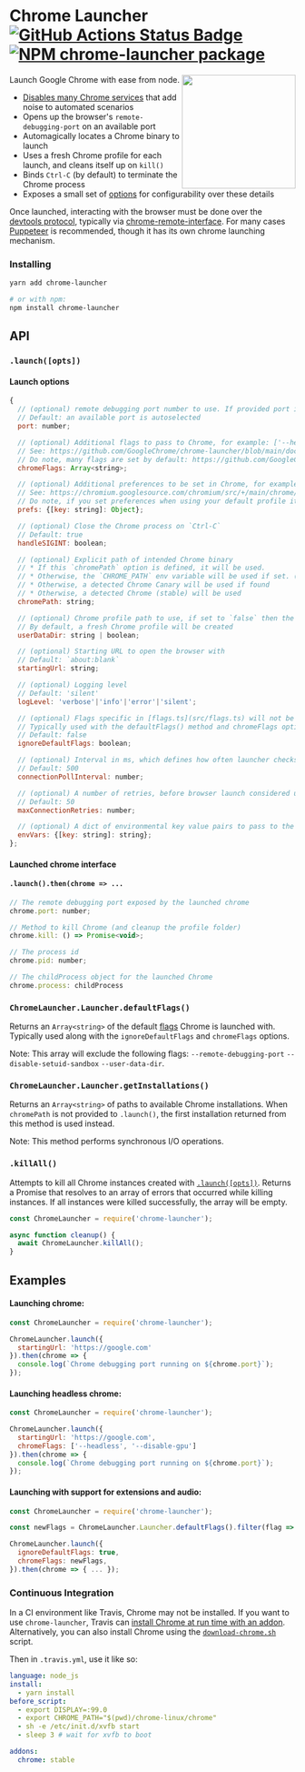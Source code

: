 # Chrome Launcher [![GitHub Actions Status Badge](https://github.com/GoogleChrome/chrome-launcher/workflows/🛠/badge.svg)](https://github.com/GoogleChrome/chrome-launcher/actions) [![NPM chrome-launcher package](https://img.shields.io/npm/v/chrome-launcher.svg)](https://npmjs.org/package/chrome-launcher)

<img src="https://user-images.githubusercontent.com/39191/29847271-a7ba82f8-8ccf-11e7-8d54-eb88fdf0b6d0.png" align=right height=200>

Launch Google Chrome with ease from node.

* [Disables many Chrome services](https://github.com/GoogleChrome/chrome-launcher/blob/main/src/flags.ts) that add noise to automated scenarios
* Opens up the browser's `remote-debugging-port` on an available port
* Automagically locates a Chrome binary to launch
* Uses a fresh Chrome profile for each launch, and cleans itself up on `kill()`
* Binds `Ctrl-C` (by default) to terminate the Chrome process
* Exposes a small set of [options](#api) for configurability over these details

Once launched, interacting with the browser must be done over the [devtools protocol](https://chromedevtools.github.io/devtools-protocol/), typically via [chrome-remote-interface](https://github.com/cyrus-and/chrome-remote-interface/). For many cases [Puppeteer](https://github.com/GoogleChrome/puppeteer) is recommended, though it has its own chrome launching mechanism.

### Installing

```sh
yarn add chrome-launcher

# or with npm:
npm install chrome-launcher
```


## API

### `.launch([opts])`

#### Launch options

```js
{
  // (optional) remote debugging port number to use. If provided port is already busy, launch() will reject
  // Default: an available port is autoselected
  port: number;

  // (optional) Additional flags to pass to Chrome, for example: ['--headless', '--disable-gpu']
  // See: https://github.com/GoogleChrome/chrome-launcher/blob/main/docs/chrome-flags-for-tools.md
  // Do note, many flags are set by default: https://github.com/GoogleChrome/chrome-launcher/blob/main/src/flags.ts
  chromeFlags: Array<string>;

  // (optional) Additional preferences to be set in Chrome, for example: {'download.default_directory': __dirname}
  // See: https://chromium.googlesource.com/chromium/src/+/main/chrome/common/pref_names.cc
  // Do note, if you set preferences when using your default profile it will overwrite these
  prefs: {[key: string]: Object};

  // (optional) Close the Chrome process on `Ctrl-C`
  // Default: true
  handleSIGINT: boolean;

  // (optional) Explicit path of intended Chrome binary
  // * If this `chromePath` option is defined, it will be used.
  // * Otherwise, the `CHROME_PATH` env variable will be used if set. (`LIGHTHOUSE_CHROMIUM_PATH` is deprecated)
  // * Otherwise, a detected Chrome Canary will be used if found
  // * Otherwise, a detected Chrome (stable) will be used
  chromePath: string;

  // (optional) Chrome profile path to use, if set to `false` then the default profile will be used.
  // By default, a fresh Chrome profile will be created
  userDataDir: string | boolean;

  // (optional) Starting URL to open the browser with
  // Default: `about:blank`
  startingUrl: string;

  // (optional) Logging level
  // Default: 'silent'
  logLevel: 'verbose'|'info'|'error'|'silent';

  // (optional) Flags specific in [flags.ts](src/flags.ts) will not be included.
  // Typically used with the defaultFlags() method and chromeFlags option.
  // Default: false
  ignoreDefaultFlags: boolean;

  // (optional) Interval in ms, which defines how often launcher checks browser port to be ready.
  // Default: 500
  connectionPollInterval: number;

  // (optional) A number of retries, before browser launch considered unsuccessful.
  // Default: 50
  maxConnectionRetries: number;

  // (optional) A dict of environmental key value pairs to pass to the spawned chrome process.
  envVars: {[key: string]: string};
};
```

#### Launched chrome interface

#### `.launch().then(chrome => ...`

```js
// The remote debugging port exposed by the launched chrome
chrome.port: number;

// Method to kill Chrome (and cleanup the profile folder)
chrome.kill: () => Promise<void>;

// The process id
chrome.pid: number;

// The childProcess object for the launched Chrome
chrome.process: childProcess
```

### `ChromeLauncher.Launcher.defaultFlags()`

Returns an `Array<string>` of the default [flags](docs/chrome-flags-for-tools.md) Chrome is launched with. Typically used along with the `ignoreDefaultFlags` and `chromeFlags` options.

Note: This array will exclude the following flags: `--remote-debugging-port` `--disable-setuid-sandbox` `--user-data-dir`.

### `ChromeLauncher.Launcher.getInstallations()`

Returns an `Array<string>` of paths to available Chrome installations. When `chromePath` is not provided to `.launch()`, the first installation returned from this method is used instead.

Note: This method performs synchronous I/O operations.

### `.killAll()`

Attempts to kill all Chrome instances created with [`.launch([opts])`](#launchopts). Returns a Promise that resolves to an array of errors that occurred while killing instances. If all instances were killed successfully, the array will be empty.

```js
const ChromeLauncher = require('chrome-launcher');

async function cleanup() {
  await ChromeLauncher.killAll();
}
```

## Examples

#### Launching chrome:

```js
const ChromeLauncher = require('chrome-launcher');

ChromeLauncher.launch({
  startingUrl: 'https://google.com'
}).then(chrome => {
  console.log(`Chrome debugging port running on ${chrome.port}`);
});
```


#### Launching headless chrome:

```js
const ChromeLauncher = require('chrome-launcher');

ChromeLauncher.launch({
  startingUrl: 'https://google.com',
  chromeFlags: ['--headless', '--disable-gpu']
}).then(chrome => {
  console.log(`Chrome debugging port running on ${chrome.port}`);
});
```

#### Launching with support for extensions and audio:

```js
const ChromeLauncher = require('chrome-launcher');

const newFlags = ChromeLauncher.Launcher.defaultFlags().filter(flag => flag !== '--disable-extensions' && flag !== '--mute-audio');

ChromeLauncher.launch({
  ignoreDefaultFlags: true,
  chromeFlags: newFlags,
}).then(chrome => { ... });
```

### Continuous Integration

In a CI environment like Travis, Chrome may not be installed. If you want to use `chrome-launcher`, Travis can [install Chrome at run time with an addon](https://docs.travis-ci.com/user/chrome).  Alternatively, you can also install Chrome using the [`download-chrome.sh`](https://raw.githubusercontent.com/GoogleChrome/chrome-launcher/v0.8.0/scripts/download-chrome.sh) script.

Then in `.travis.yml`, use it like so:

```yaml
language: node_js
install:
  - yarn install
before_script:
  - export DISPLAY=:99.0
  - export CHROME_PATH="$(pwd)/chrome-linux/chrome"
  - sh -e /etc/init.d/xvfb start
  - sleep 3 # wait for xvfb to boot

addons:
  chrome: stable
```
